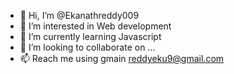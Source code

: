 - 👋 Hi, I’m @Ekanathreddy009
- 👀 I’m interested in Web development 
- 🌱 I’m currently learning Javascript
- 💞️ I’m looking to collaborate on ...
- 📫 Reach me using gmain reddyeku9@gmail.com

<!---
Ekanathreddy009/Ekanathreddy009 is a ✨ special ✨ repository because its `README.md` (this file) appears on your GitHub profile.
You can click the Preview link to take a look at your changes.
--->
